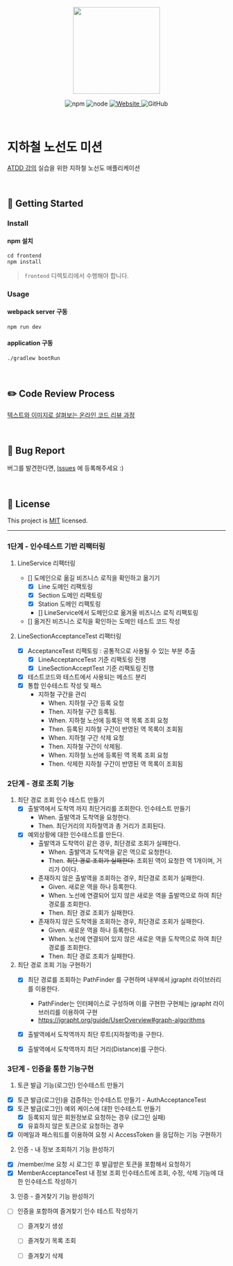 <p align="center">
    <img width="200px;" src="https://raw.githubusercontent.com/woowacourse/atdd-subway-admin-frontend/master/images/main_logo.png"/>
</p>
<p align="center">
  <img alt="npm" src="https://img.shields.io/badge/npm-6.14.15-blue">
  <img alt="node" src="https://img.shields.io/badge/node-14.18.2-blue">
  <a href="https://edu.nextstep.camp/c/R89PYi5H" alt="nextstep atdd">
    <img alt="Website" src="https://img.shields.io/website?url=https%3A%2F%2Fedu.nextstep.camp%2Fc%2FR89PYi5H">
  </a>
  <img alt="GitHub" src="https://img.shields.io/github/license/next-step/atdd-subway-admin">
</p>

<br>

# 지하철 노선도 미션
[ATDD 강의](https://edu.nextstep.camp/c/R89PYi5H) 실습을 위한 지하철 노선도 애플리케이션

<br>

## 🚀 Getting Started

### Install
#### npm 설치
```
cd frontend
npm install
```
> `frontend` 디렉토리에서 수행해야 합니다.

### Usage
#### webpack server 구동
```
npm run dev
```
#### application 구동
```
./gradlew bootRun
```
<br>

## ✏️ Code Review Process
[텍스트와 이미지로 살펴보는 온라인 코드 리뷰 과정](https://github.com/next-step/nextstep-docs/tree/master/codereview)

<br>

## 🐞 Bug Report

버그를 발견한다면, [Issues](https://github.com/next-step/atdd-subway-service/issues) 에 등록해주세요 :)

<br>

## 📝 License

This project is [MIT](https://github.com/next-step/atdd-subway-service/blob/master/LICENSE.md) licensed.

---

### 1단계 - 인수테스트 기반 리팩터링
 1. LineService 리팩터링
    - [] 도메인으로 옮길 비즈니스 로직을 확인하고 옮기기
      - [X] Line 도메인 리팩토링
      - [X] Section 도메인 리팩토링
      - [X] Station 도메인 리팩토링
      - [] LineService에서 도메인으로 옮겨올 비즈니스 로직 리팩토링
    - [] 옮겨진 비즈니스 로직을 확인하는 도메인 테스트 코드 작성

 2. LineSectionAcceptanceTest 리팩터링
    - [X] AcceptanceTest 리팩토링 : 공통적으로 사용될 수 있는 부분 추출
      - [X] LineAcceptanceTest 기준 리팩토링 진행
      - [X] LineSectionAcceptTest 기준 리팩토링 진행
    - [X] 테스트코드와 테스트에서 사용되는 메소드 분리
    - [X] 통합 인수테스트 작성 및 패스
      - 지하철 구간을 관리
        * When. 지하철 구간 등록 요청
        * Then. 지하철 구간 등록됨.
        * When. 지하철 노선에 등록된 역 목록 조회 요청
        * Then. 등록된 지하철 구간이 반영된 역 목록이 조회됨
        * When. 지하철 구간 삭제 요청
        * Then. 지하철 구간이 삭제됨.
        * When. 지하철 노선에 등록된 역 목록 조회 요청
        * Then. 삭제한 지하철 구간이 반영된 역 목록이 조회됨


### 2단계 - 경로 조회 기능
1. 최단 경로 조회 인수 테스트 만들기
   - [X] 출발역에서 도착역 까지 최단거리를 조회한다. 인수테스트 만들기
     - When. 출발역과 도착역을 요청한다.
     - Then. 최단거리의 지하철역과 총 거리가 조회된다.
   - [X] 예외상황에 대한 인수테스트를 만든다.
       - 출발역과 도착역이 같은 경우, 최단경로 조회가 실패한다.
         - When. 출발역과 도착역을 같은 역으로 요청한다.
         - Then. ~~최단 경로 조회가 실패한다.~~ 조회된 역이 요청한 역 1개이며, 거리가 0이다.
       - 존재하지 않은 출발역을 조회하는 경우, 최단경로 조회가 실패한다.
         - Given. 새로운 역을 하나 등록한다.
         - When. 노선에 연결되어 있지 않은 새로운 역을 출발역으로 하여 최단 경로를 조회한다.
         - Then. 최단 경로 조회가 실패한다.
       - 존재하지 않은 도착역을 조회하는 경우, 최단경로 조회가 실패한다.
         - Given. 새로운 역을 하나 등록한다.
         - When. 노선에 연결되어 있지 않은 새로운 역을 도착역으로 하여 최단 경로를 조회한다.
         - Then. 최단 경로 조회가 실패한다.
2. 최단 경로 조회 기능 구현하기
   - [X] 최단 경로를 조회하는 PathFinder 를 구현하며 내부에서 jgrapht 라이브러리를 이용한다.
     - PathFinder는 인터페이스로 구성하며 이를 구현한 구현체는 jgrapht 라이브러리를 이용하여 구현
     - https://jgrapht.org/guide/UserOverview#graph-algorithms
   - [X] 출발역에서 도착역까지 최단 루트(지하철역)을 구한다.
   - [X] 출발역에서 도착역까지 최단 거리(Distance)를 구한다. 


### 3단계 - 인증을 통한 기능구현
1. 토큰 발급 기능(로그인) 인수테스트 만들기
  - [X] 토큰 발급(로그인)을 검증하는 인수테스트 만들기 - AuthAcceptanceTest
  - [X] 토큰 발급(로그인) 예외 케이스에 대한 인수테스트 만들기
    - [X] 등록되지 않은 회원정보로 요청하는 경우 (로그인 실패)
    - [X] 유효하지 않은 토큰으로 요청하는 경우
  - [X] 이메일과 패스워드를 이용하여 요청 시 AccessToken 을 응답하는 기능 구현하기
   
2. 인증 - 내 정보 조회하기 기능 완성하기
  - [X] /member/me 요청 시 로그인 후 발급받은 토큰을 포함해서 요청하기
  - [X] MemberAcceptanceTest 내 정보 조회 인수테스트에 조회, 수정, 삭제 기능에 대한 인수테스트 작성하기

3. 인증 - 즐겨찾기 기능 완성하기
  - [ ] 인증을 포함하여 즐겨찾기 인수 테스트 작성하기
    - [ ] 즐겨찾기 생성
    - [ ] 즐겨찾기 목록 조회
    - [ ] 즐겨찾기 삭제

